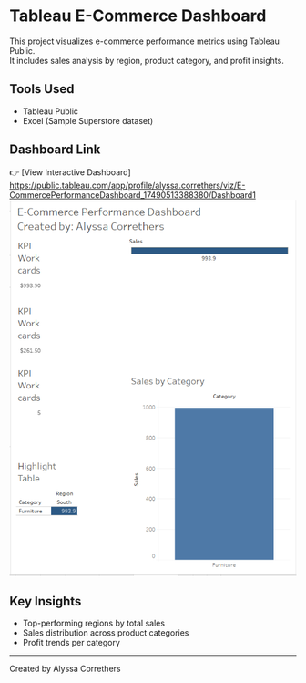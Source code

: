 # Tableau E-Commerce Dashboard

This project visualizes e-commerce performance metrics using Tableau Public.  
It includes sales analysis by region, product category, and profit insights.

## Tools Used
- Tableau Public
- Excel (Sample Superstore dataset)

## Dashboard Link
👉 [View Interactive Dashboard] https://public.tableau.com/app/profile/alyssa.correthers/viz/E-CommercePerformanceDashboard_17490513388380/Dashboard1
![Dashboard Preview](dashboard-preview.png)
## Key Insights
- Top-performing regions by total sales
- Sales distribution across product categories
- Profit trends per category

---

Created by Alyssa Correthers
